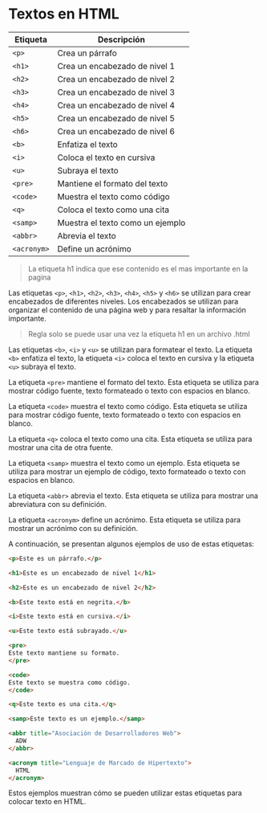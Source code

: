 # Textos en HTML

| Etiqueta | Descripción |
|---|---|
| `<p>` | Crea un párrafo |
| `<h1>` | Crea un encabezado de nivel 1 |
| `<h2>` | Crea un encabezado de nivel 2 |
| `<h3>` | Crea un encabezado de nivel 3 |
| `<h4>` | Crea un encabezado de nivel 4 |
| `<h5>` | Crea un encabezado de nivel 5 |
| `<h6>` | Crea un encabezado de nivel 6 |
| `<b>` | Enfatiza el texto |
| `<i>` | Coloca el texto en cursiva |
| `<u>` | Subraya el texto |
| `<pre>` | Mantiene el formato del texto |
| `<code>` | Muestra el texto como código |
| `<q>` | Coloca el texto como una cita |
| `<samp>` | Muestra el texto como un ejemplo |
| `<abbr>` | Abrevia el texto |
| `<acronym>` | Define un acrónimo |

> La etiqueta h1 indica que ese contenido es el mas importante en la pagina

Las etiquetas `<p>`, `<h1>`, `<h2>`, `<h3>`, `<h4>`, `<h5>` y `<h6>` se utilizan para crear encabezados de diferentes niveles. Los encabezados se utilizan para organizar el contenido de una página web y para resaltar la información importante.

> Regla solo se puede usar una vez la etiqueta h1 en un archivo .html

Las etiquetas `<b>`, `<i>` y `<u>` se utilizan para formatear el texto. La etiqueta `<b>` enfatiza el texto, la etiqueta `<i>` coloca el texto en cursiva y la etiqueta `<u>` subraya el texto.

La etiqueta `<pre>` mantiene el formato del texto. Esta etiqueta se utiliza para mostrar código fuente, texto formateado o texto con espacios en blanco.

La etiqueta `<code>` muestra el texto como código. Esta etiqueta se utiliza para mostrar código fuente, texto formateado o texto con espacios en blanco.

La etiqueta `<q>` coloca el texto como una cita. Esta etiqueta se utiliza para mostrar una cita de otra fuente.

La etiqueta `<samp>` muestra el texto como un ejemplo. Esta etiqueta se utiliza para mostrar un ejemplo de código, texto formateado o texto con espacios en blanco.

La etiqueta `<abbr>` abrevia el texto. Esta etiqueta se utiliza para mostrar una abreviatura con su definición.

La etiqueta `<acronym>` define un acrónimo. Esta etiqueta se utiliza para mostrar un acrónimo con su definición.

A continuación, se presentan algunos ejemplos de uso de estas etiquetas:

```html
<p>Este es un párrafo.</p>

<h1>Este es un encabezado de nivel 1</h1>

<h2>Este es un encabezado de nivel 2</h2>

<b>Este texto está en negrita.</b>

<i>Este texto está en cursiva.</i>

<u>Este texto está subrayado.</u>

<pre>
Este texto mantiene su formato.
</pre>

<code>
Este texto se muestra como código.
</code>

<q>Este texto es una cita.</q>

<samp>Este texto es un ejemplo.</samp>

<abbr title="Asociación de Desarrolladores Web">
  ADW
</abbr>

<acronym title="Lenguaje de Marcado de Hipertexto">
  HTML
</acronym>
```

Estos ejemplos muestran cómo se pueden utilizar estas etiquetas para colocar texto en HTML.
